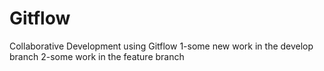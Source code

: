 # Gitflow
Collaborative Development using Gitflow
1-some new work in the develop branch
2-some work in the feature branch